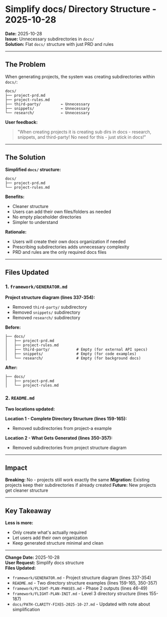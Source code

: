 # Simplify docs/ Directory Structure - 2025-10-28

**Date:** 2025-10-28  
**Issue:** Unnecessary subdirectories in `docs/`  
**Solution:** Flat `docs/` structure with just PRD and rules

---

## The Problem

When generating projects, the system was creating subdirectories within `docs/`:
```
docs/
├── project-prd.md
├── project-rules.md
├── third-party/         ← Unnecessary
├── snippets/            ← Unnecessary
└── research/            ← Unnecessary
```

**User feedback:**
> "When creating projects it is creating sub dirs in docs - research, snippets, and third-party! No need for this - just stick in docs!"

---

## The Solution

**Simplified `docs/` structure:**
```
docs/
├── project-prd.md
└── project-rules.md
```

**Benefits:**
- Cleaner structure
- Users can add their own files/folders as needed
- No empty placeholder directories
- Simpler to understand

**Rationale:**
- Users will create their own docs organization if needed
- Prescribing subdirectories adds unnecessary complexity
- PRD and rules are the only required docs files

---

## Files Updated

### 1. `framework/GENERATOR.md`
**Project structure diagram (lines 337-354):**
- Removed `third-party/` subdirectory
- Removed `snippets/` subdirectory
- Removed `research/` subdirectory

**Before:**
```
├── docs/
│   ├── project-prd.md
│   ├── project-rules.md
│   ├── third-party/            # Empty (for external API specs)
│   ├── snippets/               # Empty (for code examples)
│   └── research/               # Empty (for background docs)
```

**After:**
```
├── docs/
│   ├── project-prd.md
│   └── project-rules.md
```

### 2. `README.md`
**Two locations updated:**

**Location 1 - Complete Directory Structure (lines 159-165):**
- Removed subdirectories from project-a example

**Location 2 - What Gets Generated (lines 350-357):**
- Removed subdirectories from project structure diagram

---

## Impact

**Breaking:** No - projects still work exactly the same
**Migration:** Existing projects keep their subdirectories if already created
**Future:** New projects get cleaner structure

---

## Key Takeaway

**Less is more:**
- Only create what's actually required
- Let users add their own organization
- Keep generated structure minimal and clean

---

**Change Date:** 2025-10-28  
**User Request:** Simplify docs structure  
**Files Updated:**
- `framework/GENERATOR.md` - Project structure diagram (lines 337-354)
- `README.md` - Two directory structure examples (lines 159-165, 350-357)
- `framework/FLIGHT-PLAN-PHASES.md` - Phase 2 outputs (lines 46-49)
- `framework/FLIGHT-PLAN-INIT.md` - Level 3 directory structure (lines 155-187)
- `docs/PATH-CLARITY-FIXES-2025-10-27.md` - Updated with note about simplification


